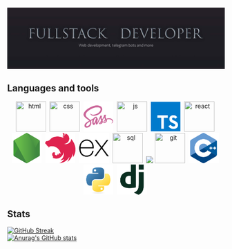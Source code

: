 [![Header](about2.jpg)](https://github.com/LAYT73)


## Languages and tools

<div align="center">
  <img src="https://cdn.jsdelivr.net/gh/devicons/devicon/icons/html5/html5-original.svg" title="html" width="70" height="70"/>&nbsp;
  <img src="https://cdn.jsdelivr.net/gh/devicons/devicon/icons/css3/css3-original.svg" title="css" width="70" height="70"/>&nbsp;
  <img src="https://github.com/devicons/devicon/blob/master/icons/sass/sass-original.svg" title="sass" width="70" height="70"/>&nbsp;
  <img src="https://cdn.jsdelivr.net/gh/devicons/devicon/icons/javascript/javascript-original.svg" title="js" width="70" height="70"/>&nbsp;
  <img src="https://github.com/devicons/devicon/blob/master/icons/typescript/typescript-original.svg" title="typescript" width="70" height="70"/>&nbsp;
  <img src="https://cdn.jsdelivr.net/gh/devicons/devicon/icons/react/react-original.svg" title="react" width="70" height="70"/>&nbsp;
  <img src="https://github.com/devicons/devicon/blob/master/icons/nodejs/nodejs-original.svg" title="nodejs" width="70" height="70"/>&nbsp;
  <img src="https://github.com/devicons/devicon/blob/master/icons/nestjs/nestjs-plain.svg" title="nestjs" width="70" height="70"/>&nbsp;
  <img src="https://github.com/devicons/devicon/blob/master/icons/express/express-original.svg" title="express" width="70" height="70"/>&nbsp;
  <img src="https://cdn.jsdelivr.net/gh/devicons/devicon/icons/mysql/mysql-original.svg" title="sql" width="70" height="70"/>&nbsp;
  <img src="https://cdn.jsdelivr.net/gh/devicons/devicon/icons/postgresql/postgresql-original.svg" width="70" />
  <img src="https://cdn.jsdelivr.net/gh/devicons/devicon/icons/git/git-original.svg" title="git" width="70" height="70"/>&nbsp;
  <img src="https://github.com/devicons/devicon/blob/master/icons/cplusplus/cplusplus-original.svg" title="cplusplus" width="70" height="70"/>&nbsp;
  <img src="https://github.com/devicons/devicon/blob/master/icons/python/python-original.svg" title="python" width="70" height="70"/>&nbsp;
  <img src="https://github.com/devicons/devicon/blob/master/icons/django/django-plain.svg" title="django" width="70" height="70"/>&nbsp;
</div>

## Stats

[![GitHub Streak](http://github-readme-streak-stats.herokuapp.com?user=LAYT73&theme=dark&background=000000)](https://git.io/streak-stats)
<br>
[![Anurag's GitHub stats](https://github-readme-stats.vercel.app/api?username=layt73&theme=tokyonight)](https://github.com/LAYT73)
<br>
<br>
